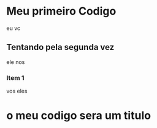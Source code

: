 # Meu primeiro Codigo
eu 
vc

## Tentando pela segunda vez
ele 
nos

### Item 1
vos
eles

<h1>o meu codigo sera um titulo</h1>